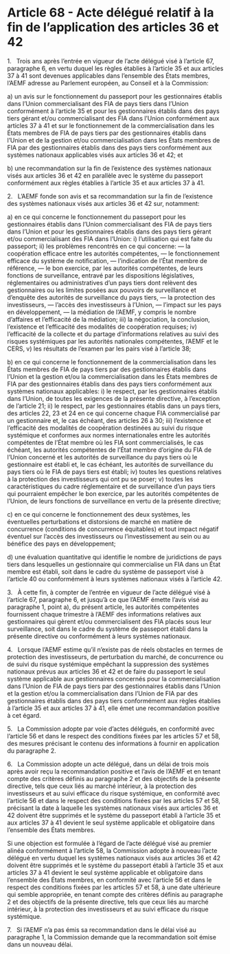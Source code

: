 # Article 68 - Acte délégué relatif à la fin de l’application des articles 36 et 42


1.   Trois ans après l’entrée en vigueur de l’acte délégué visé à l’article 67, paragraphe 6, en vertu duquel les règles établies à l’article 35 et aux articles 37 à 41 sont devenues applicables dans l’ensemble des États membres, l’AEMF adresse au Parlement européen, au Conseil et à la Commission:

a) un avis sur le fonctionnement du passeport pour les gestionnaires établis dans l’Union commercialisant des FIA de pays tiers dans l’Union conformément à l’article 35 et pour les gestionnaires établis dans des pays tiers gérant et/ou commercialisant des FIA dans l’Union conformément aux articles 37 à 41 et sur le fonctionnement de la commercialisation dans les États membres de FIA de pays tiers par des gestionnaires établis dans l’Union et de la gestion et/ou commercialisation dans les États membres de FIA par des gestionnaires établis dans des pays tiers conformément aux systèmes nationaux applicables visés aux articles 36 et 42; et

b) une recommandation sur la fin de l’existence des systèmes nationaux visés aux articles 36 et 42 en parallèle avec le système du passeport conformément aux règles établies à l’article 35 et aux articles 37 à 41.

2.   L’AEMF fonde son avis et sa recommandation sur la fin de l’existence des systèmes nationaux visés aux articles 36 et 42 sur, notamment:

a) en ce qui concerne le fonctionnement du passeport pour les gestionnaires établis dans l’Union commercialisant des FIA de pays tiers dans l’Union et pour les gestionnaires établis dans des pays tiers gérant et/ou commercialisant des FIA dans l’Union: i) l’utilisation qui est faite du passeport; ii) les problèmes rencontrés en ce qui concerne: — la coopération efficace entre les autorités compétentes, — le fonctionnement efficace du système de notification, — l’indication de l’État membre de référence, — le bon exercice, par les autorités compétentes, de leurs fonctions de surveillance, entravé par les dispositions législatives, réglementaires ou administratives d’un pays tiers dont relèvent des gestionnaires ou les limites posées aux pouvoirs de surveillance et d’enquête des autorités de surveillance du pays tiers, — la protection des investisseurs, — l’accès des investisseurs à l’Union, — l’impact sur les pays en développement, — la médiation de l’AEMF, y compris le nombre d’affaires et l’efficacité de la médiation; iii) la négociation, la conclusion, l’existence et l’efficacité des modalités de coopération requises; iv) l’efficacité de la collecte et du partage d’informations relatives au suivi des risques systémiques par les autorités nationales compétentes, l’AEMF et le CERS, v) les résultats de l’examen par les pairs visé à l’article 38;

b) en ce qui concerne le fonctionnement de la commercialisation dans les États membres de FIA de pays tiers par des gestionnaires établis dans l’Union et la gestion et/ou la commercialisation dans les États membres de FIA par des gestionnaires établis dans des pays tiers conformément aux systèmes nationaux applicables: i) le respect, par les gestionnaires établis dans l’Union, de toutes les exigences de la présente directive, à l’exception de l’article 21; ii) le respect, par les gestionnaires établis dans un pays tiers, des articles 22, 23 et 24 en ce qui concerne chaque FIA commercialisé par un gestionnaire et, le cas échéant, des articles 26 à 30; iii) l’existence et l’efficacité des modalités de coopération destinées au suivi du risque systémique et conformes aux normes internationales entre les autorités compétentes de l’État membre où les FIA sont commercialisés, le cas échéant, les autorités compétentes de l’État membre d’origine du FIA de l’Union concerné et les autorités de surveillance du pays tiers où le gestionnaire est établi et, le cas échéant, les autorités de surveillance du pays tiers où le FIA de pays tiers est établi; iv) toutes les questions relatives à la protection des investisseurs qui ont pu se poser; v) toutes les caractéristiques du cadre réglementaire et de surveillance d’un pays tiers qui pourraient empêcher le bon exercice, par les autorités compétentes de l’Union, de leurs fonctions de surveillance en vertu de la présente directive;

c) en ce qui concerne le fonctionnement des deux systèmes, les éventuelles perturbations et distorsions de marché en matière de concurrence (conditions de concurrence équitables) et tout impact négatif éventuel sur l’accès des investisseurs ou l’investissement au sein ou au bénéfice des pays en développement;

d) une évaluation quantitative qui identifie le nombre de juridictions de pays tiers dans lesquelles un gestionnaire qui commercialise un FIA dans un État membre est établi, soit dans le cadre du système de passeport visé à l’article 40 ou conformément à leurs systèmes nationaux visés à l’article 42.

3.   À cette fin, à compter de l’entrée en vigueur de l’acte délégué visé à l’article 67, paragraphe 6, et jusqu’à ce que l’AEMF émette l’avis visé au paragraphe 1, point a), du présent article, les autorités compétentes fournissent chaque trimestre à l’AEMF des informations relatives aux gestionnaires qui gèrent et/ou commercialisent des FIA placés sous leur surveillance, soit dans le cadre du système de passeport établi dans la présente directive ou conformément à leurs systèmes nationaux.

4.   Lorsque l’AEMF estime qu’il n’existe pas de réels obstacles en termes de protection des investisseurs, de perturbation du marché, de concurrence ou de suivi du risque systémique empêchant la suppression des systèmes nationaux prévus aux articles 36 et 42 et de faire du passeport le seul système applicable aux gestionnaires concernés pour la commercialisation dans l’Union de FIA de pays tiers par des gestionnaires établis dans l’Union et la gestion et/ou la commercialisation dans l’Union de FIA par des gestionnaires établis dans des pays tiers conformément aux règles établies à l’article 35 et aux articles 37 à 41, elle émet une recommandation positive à cet égard.

5.   La Commission adopte par voie d’actes délégués, en conformité avec l’article 56 et dans le respect des conditions fixées par les articles 57 et 58, des mesures précisant le contenu des informations à fournir en application du paragraphe 2.

6.   La Commission adopte un acte délégué, dans un délai de trois mois après avoir reçu la recommandation positive et l’avis de l’AEMF et en tenant compte des critères définis au paragraphe 2 et des objectifs de la présente directive, tels que ceux liés au marché intérieur, à la protection des investisseurs et au suivi efficace du risque systémique, en conformité avec l’article 56 et dans le respect des conditions fixées par les articles 57 et 58, précisant la date à laquelle les systèmes nationaux visés aux articles 36 et 42 doivent être supprimés et le système du passeport établi à l’article 35 et aux articles 37 à 41 devient le seul système applicable et obligatoire dans l’ensemble des États membres.

Si une objection est formulée à l’égard de l’acte délégué visé au premier alinéa conformément à l’article 58, la Commission adopte à nouveau l’acte délégué en vertu duquel les systèmes nationaux visés aux articles 36 et 42 doivent être supprimés et le système du passeport établi à l’article 35 et aux articles 37 à 41 devient le seul système applicable et obligatoire dans l’ensemble des États membres, en conformité avec l’article 56 et dans le respect des conditions fixées par les articles 57 et 58, à une date ultérieure qui semble appropriée, en tenant compte des critères définis au paragraphe 2 et des objectifs de la présente directive, tels que ceux liés au marché intérieur, à la protection des investisseurs et au suivi efficace du risque systémique.

7.   Si l’AEMF n’a pas émis sa recommandation dans le délai visé au paragraphe 1, la Commission demande que la recommandation soit émise dans un nouveau délai.
